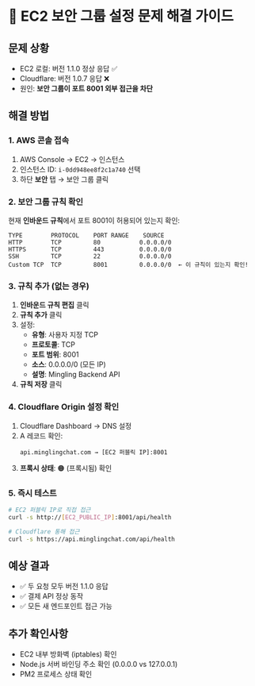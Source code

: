# 🔧 EC2 보안 그룹 설정 문제 해결 가이드

## 문제 상황
- EC2 로컬: 버전 1.1.0 정상 응답 ✅
- Cloudflare: 버전 1.0.7 응답 ❌
- 원인: **보안 그룹이 포트 8001 외부 접근을 차단**

## 해결 방법

### 1. AWS 콘솔 접속
1. AWS Console → EC2 → 인스턴스
2. 인스턴스 ID: `i-0dd948ee8f2c1a740` 선택
3. 하단 **보안** 탭 → 보안 그룹 클릭

### 2. 보안 그룹 규칙 확인
현재 **인바운드 규칙**에서 포트 8001이 허용되어 있는지 확인:

```
TYPE        PROTOCOL    PORT RANGE    SOURCE
HTTP        TCP         80           0.0.0.0/0
HTTPS       TCP         443          0.0.0.0/0
SSH         TCP         22           0.0.0.0/0
Custom TCP  TCP         8001         0.0.0.0/0  ← 이 규칙이 있는지 확인!
```

### 3. 규칙 추가 (없는 경우)
1. **인바운드 규칙 편집** 클릭
2. **규칙 추가** 클릭
3. 설정:
   - **유형**: 사용자 지정 TCP
   - **프로토콜**: TCP
   - **포트 범위**: 8001
   - **소스**: 0.0.0.0/0 (모든 IP)
   - **설명**: Mingling Backend API
4. **규칙 저장** 클릭

### 4. Cloudflare Origin 설정 확인
1. Cloudflare Dashboard → DNS 설정
2. A 레코드 확인:
   ```
   api.minglingchat.com → [EC2 퍼블릭 IP]:8001
   ```
3. **프록시 상태**: 🟠 (프록시됨) 확인

### 5. 즉시 테스트
```bash
# EC2 퍼블릭 IP로 직접 접근
curl -s http://[EC2_PUBLIC_IP]:8001/api/health

# Cloudflare 통해 접근
curl -s https://api.minglingchat.com/api/health
```

## 예상 결과
- ✅ 두 요청 모두 버전 1.1.0 응답
- ✅ 결제 API 정상 동작
- ✅ 모든 새 엔드포인트 접근 가능

## 추가 확인사항
- EC2 내부 방화벽 (iptables) 확인
- Node.js 서버 바인딩 주소 확인 (0.0.0.0 vs 127.0.0.1)
- PM2 프로세스 상태 확인 